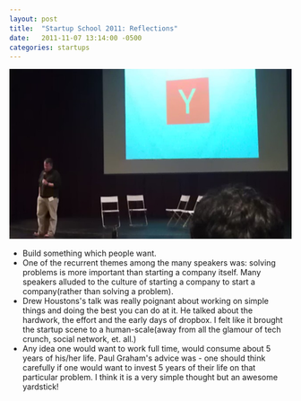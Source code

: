```yaml
---
layout: post
title:  "Startup School 2011: Reflections"
date:   2011-11-07 13:14:00 -0500
categories: startups
---
```


![Paul G Startup School](/assets/34016017-IMAG0467.jpg)

* Build something which people want.
* One of the recurrent themes among the many speakers was: solving problems is more important than starting a company itself. Many speakers alluded to the culture of starting a company to start a company(rather than solving a problem). 
* Drew Houstons's talk was really poignant about working on simple things and doing the best you can do at it. He talked about the hardwork, the effort and the early days of dropbox. I felt like it brought the startup scene to a human-scale(away from all the glamour of tech crunch, social network, et. all.)
* Any idea one would want to work full time, would consume about 5 years of his/her life. Paul Graham's advice was - one should think carefully if one would want to invest 5 years of their life on that particular problem. I think it is a very simple thought but an awesome yardstick!
